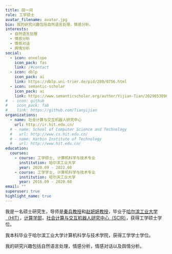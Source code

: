 ```yaml
---
title: 田一间
role: 工学硕士
avatar_filename: avatar.jpg
bio: 我的研究兴趣包括自然语言处理，情感分析。
interests:
  - 自然语言处理
  - 情感分析
  - 情感对话
  - 舆情分析
social:
  - icon: envelope
    icon_pack: fas
    link: /#contact
  - icon: dblp
    icon_pack: ai
    link: https://dblp.uni-trier.de/pid/280/0756.html
  - icon: semantic-scholar
    icon_pack: ai
    link: https://www.semanticscholar.org/author/Yijian-Tian/2029653096
#  - icon: github
#    icon_pack: fab
#    link: https://github.com/Tianyijian
organizations:
  - name: 社会计算与交互机器人研究中心
    url: http://ir.hit.edu.cn/
  # - name: School of Computer Science and Technology
  #   url: http://www.cs.hit.edu.cn/
  # - name: Harbin Institute of Technology
  #   url: http://www.hit.edu.cn/
education:
  courses:
    - course: 工学硕士, 计算机科学与技术专业
      institution: 哈尔滨工业大学
      year: 2020.09 - 2022.08
    - course: 工学学士, 计算机科学与技术专业
      institution: 哈尔滨工业大学
      year: 2016.09 - 2020.08
email: ""
superuser: true
highlight_name: true
---
```

我是一名硕士研究生，导师是[秦兵教授](https://homepage.hit.edu.cn/qinbing)和[赵妍妍教授](https://homepage.hit.edu.cn/yanyan)，毕业于[哈尔滨工业大学（HIT）](http://www.hit.edu.cn/)，[计算学部](http://cs.hit.edu.cn/)，[社会计算与交互机器人研究中心（SCIR）](http://ir.hit.edu.cn/)，获得工学硕士学位。

我本科毕业于哈尔滨工业大学计算机科学与技术学院，获得工学学士学位。

我的研究兴趣包括自然语言处理，情感分析，情感对话以及舆情分析。
<!-- I obtained B.S. degree in School of Computer Science and Technology from HIT in June 2020. -->

<!-- {{< icon name="download" pack="fas" >}} Download my {{< staticref "uploads/demo_resume.pdf" "newtab" >}}resumé{{< /staticref >}}. -->